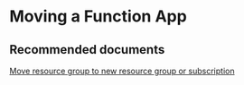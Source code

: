 <properties
	pageTitle="Moving a Function App"
	description="Moving a Function App"
	service="microsoft.web"
	resource="functions"
	authors="shrahman"
	displayOrder=""
	selfHelpType="generic"
	supportTopicIds="32598329"
	resourceTags=""
	productPesIds="16072"
	cloudEnvironments="public"
/>

# Moving a Function App

## **Recommended documents**

[Move resource group to new resource group or subscription](https://docs.microsoft.com/azure/azure-resource-manager/resource-group-move-resources)<br>
